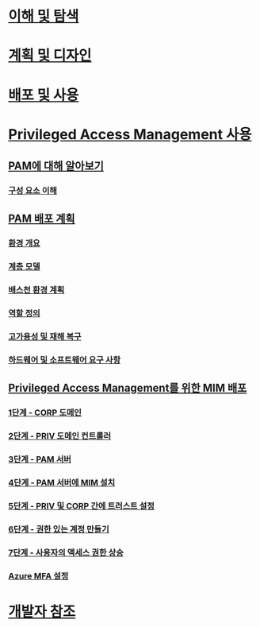 # [이해 및 탐색](/microsoft-identity-manager/understand-explore/microsoft-identity-manager-2016)
# [계획 및 디자인](/microsoft-identity-manager/plan-design/microsoft-identity-manager-2016-supported-platforms)
# [배포 및 사용](/microsoft-identity-manager/deploy-use/microsoft-identity-manager-deploy)
# [Privileged Access Management 사용](privileged-identity-management-for-active-directory-domain-services.md)
## [PAM에 대해 알아보기](privileged-identity-management-for-active-directory-domain-services.md)
### [구성 요소 이해](principles-of-operation.md)
## [PAM 배포 계획](environment-overview.md)
### [환경 개요](environment-overview.md)
### [계층 모델](tier-model-for-partitioning-administrative-privileges.md)
### [배스천 환경 계획](planning-bastion-environment.md)
### [역할 정의](defining-roles-for-pam.md)
### [고가용성 및 재해 복구](high-availability-disaster-recovery-considerations-bastion-environment.md)
### [하드웨어 및 소프트웨어 요구 사항](hardware-software-requirements.md)
## [Privileged Access Management를 위한 MIM 배포](configuring-mim-environment-for-pam.md)
### [1단계 - CORP 도메인](step-1-prepare-corp-domain.md)
### [2단계 - PRIV 도메인 컨트롤러](step-2-prepare-priv-domain-controller.md)
### [3단계 - PAM 서버](step-3-prepare-pam-server.md)
### [4단계 - PAM 서버에 MIM 설치](step-4-install-mim-components-on-pam-server.md)
### [5단계 - PRIV 및 CORP 간에 트러스트 설정](step-5-establish-trust-between-priv-corp-forests.md)
### [6단계 - 권한 있는 계정 만들기](step-6-transition-group-to-pam.md)
### [7단계 - 사용자의 액세스 권한 상승](step-7-elevate-user-access.md)
### [Azure MFA 설정](use-azure-mfa-for-activation.md)
# [개발자 참조](/microsoft-identity-manager/reference/microsoft-identity-manager-2016-developer-reference)


<!--HONumber=Jun16_HO3-->


